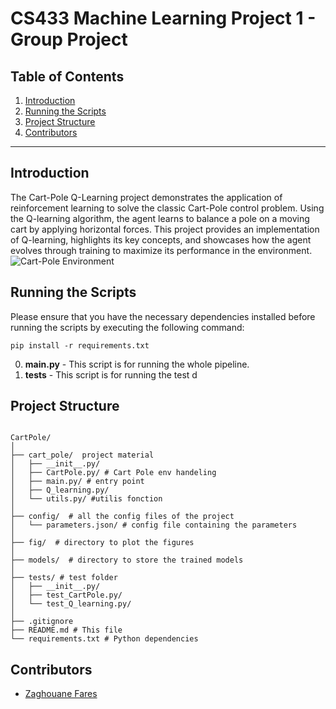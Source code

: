 # CS433 Machine Learning Project 1 - Group Project

## Table of Contents

1. [Introduction](#introduction)
2. [Running the Scripts](#running-the-scripts)
3. [Project Structure](#project-structure)
4. [Contributors](#contributors)

---

## Introduction

The Cart-Pole Q-Learning project demonstrates the application of reinforcement learning to solve the classic Cart-Pole control problem. Using the Q-learning algorithm, the agent learns to balance a pole on a moving cart by applying horizontal forces. This project provides an implementation of Q-learning, highlights its key concepts, and showcases how the agent evolves through training to maximize its performance in the environment.
![Cart-Pole Environment](fig/cart_pole.png)


## Running the Scripts

Please ensure that you have the necessary dependencies installed before running the scripts by executing the following
command:

```shell
pip install -r requirements.txt
```


0. **main.py** - This script is for running the whole pipeline.
1. **tests** - This script is for running the test d

## Project Structure

```

CartPole/
│
├── cart_pole/  project material
│   ├── __init__.py/  
│   ├── CartPole.py/ # Cart Pole env handeling  
│   ├── main.py/ # entry point 
│   ├── Q_learning.py/  
│   └── utils.py/ #utilis fonction
│
├── config/  # all the config files of the project
│   └── parameters.json/ # config file containing the parameters
│
├── fig/  # directory to plot the figures
│
├── models/  # directory to store the trained models
│   
├── tests/ # test folder
│   ├── __init__.py/  
│   ├── test_CartPole.py/ 
│   └── test_Q_learning.py/ 
│   
├── .gitignore
├── README.md # This file
└── requirements.txt # Python dependencies
```


## Contributors

- [Zaghouane Fares](https://github.com/faresZzz)